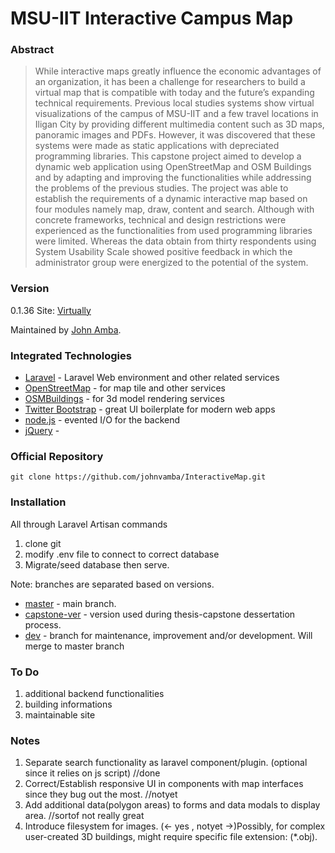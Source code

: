 # MSU-IIT Interactive Campus Map #

### Abstract

> While interactive maps greatly influence the economic advantages of an organization, it has been a challenge for researchers to build a virtual map that is compatible with today and the future’s expanding technical requirements.
Previous local studies systems show virtual visualizations of the campus of MSU-IIT and a few travel locations in Iligan City by providing different multimedia content such as 3D maps, panoramic images and PDFs.
However, it was discovered that these systems were made as static applications with depreciated programming libraries.
This capstone project aimed to develop a dynamic web application using OpenStreetMap and OSM Buildings and by adapting and improving the functionalities while addressing the problems of the previous studies.
The project was able to establish the requirements of a dynamic interactive map based on four modules namely map, draw, content and search. Although with concrete frameworks, technical and design restrictions were experienced as the functionalities from used programming libraries were limited. Whereas the data obtain from thirty respondents using System Usability Scale showed positive feedback in which the administrator group were energized to the potential of the system.

### Version
0.1.36
Site: [Virtually]

Maintained by [John Amba].

### Integrated Technologies
* [Laravel] - Laravel Web environment and other related services
* [OpenStreetMap] - for map tile and other services
* [OSMBuildings] - for 3d model rendering services
* [Twitter Bootstrap] - great UI boilerplate for modern web apps
* [node.js] - evented I/O for the backend
* [jQuery] - 

### Official Repository
    git clone https://github.com/johnvamba/InteractiveMap.git

### Installation
   All through Laravel Artisan commands

   1. clone git
   2. modify .env file to connect to correct database
   3. Migrate/seed database then serve.

Note: branches are separated based on versions.
-  [master] - main branch.
-  [capstone-ver] - version used during thesis-capstone dessertation process.
-  [dev] - branch for maintenance, improvement and/or development. Will merge to master branch


### To Do ###
1. additional backend functionalities
2. building informations
3. maintainable site

### Notes ###
1. Separate search functionality as laravel component/plugin. (optional since it relies on js script) //done
2. Correct/Establish responsive UI in components with map interfaces since they bug out the most. //notyet
3. Add additional data(polygon areas) to forms and data modals to display area. //sortof not really great
4. Introduce filesystem for images. (<- yes , notyet ->)Possibly, for complex user-created 3D buildings, might require specific file extension: (*.obj).

[//]: # (These are reference links used in the body of this note and get stripped out when the markdown processor does its job. There is no need to format nicely because it shouldn't be seen. Thanks SO - http://stackoverflow.com/questions/4823468/store-comments-in-markdown-syntax)

   [john amba]: <https://github.com/johnvamba>
   [master]: <https://github.com/johnvamba/InteractiveMap/tree/master>
   [dev]: <https://github.com/johnvamba/InteractiveMap/tree/dev>
   [Laravel]: <https://laravel.com/>
   [capstone-ver]: <https://github.com/johnvamba/InteractiveMap/tree/capstone-ver>
   [openstreetmap]: <https://www.openstreetmap.org/>
   [osmbuildings]: <https://osmbuildings.org/>
   [node.js]: <http://nodejs.org>
   [Twitter Bootstrap]: <http://twitter.github.com/bootstrap/>
   [jQuery]: <http://jquery.com>
   [Virtually]: <http://virtually.pe.hu/>
